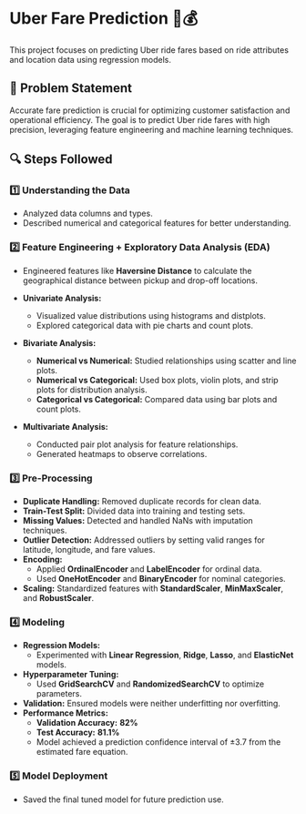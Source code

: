 # Uber Fare Prediction 🚖💰  

This project focuses on predicting Uber ride fares based on ride attributes and location data using regression models.  

## 📝 Problem Statement  
Accurate fare prediction is crucial for optimizing customer satisfaction and operational efficiency. The goal is to predict Uber ride fares with high precision, leveraging feature engineering and machine learning techniques.  

## 🔍 Steps Followed  

### 1️⃣ Understanding the Data  
- Analyzed data columns and types.  
- Described numerical and categorical features for better understanding.  

### 2️⃣ Feature Engineering + Exploratory Data Analysis (EDA)  
- Engineered features like **Haversine Distance** to calculate the geographical distance between pickup and drop-off locations.  

- **Univariate Analysis:**  
  - Visualized value distributions using histograms and distplots.  
  - Explored categorical data with pie charts and count plots.  

- **Bivariate Analysis:**  
  - **Numerical vs Numerical:** Studied relationships using scatter and line plots.  
  - **Numerical vs Categorical:** Used box plots, violin plots, and strip plots for distribution analysis.  
  - **Categorical vs Categorical:** Compared data using bar plots and count plots.  

- **Multivariate Analysis:**  
  - Conducted pair plot analysis for feature relationships.  
  - Generated heatmaps to observe correlations.  

### 3️⃣ Pre-Processing  
- **Duplicate Handling:** Removed duplicate records for clean data.  
- **Train-Test Split:** Divided data into training and testing sets.  
- **Missing Values:** Detected and handled NaNs with imputation techniques.  
- **Outlier Detection:** Addressed outliers by setting valid ranges for latitude, longitude, and fare values.  
- **Encoding:**  
  - Applied **OrdinalEncoder** and **LabelEncoder** for ordinal data.  
  - Used **OneHotEncoder** and **BinaryEncoder** for nominal categories.  
- **Scaling:** Standardized features with **StandardScaler**, **MinMaxScaler**, and **RobustScaler**.  

### 4️⃣ Modeling  
- **Regression Models:**  
  - Experimented with **Linear Regression**, **Ridge**, **Lasso**, and **ElasticNet** models.  
- **Hyperparameter Tuning:**  
  - Used **GridSearchCV** and **RandomizedSearchCV** to optimize parameters.  
- **Validation:** Ensured models were neither underfitting nor overfitting.  
- **Performance Metrics:**  
  - **Validation Accuracy:** **82%**  
  - **Test Accuracy:** **81.1%**  
  - Model achieved a prediction confidence interval of ±3.7 from the estimated fare equation.  

### 5️⃣ Model Deployment  
- Saved the final tuned model for future prediction use.  

